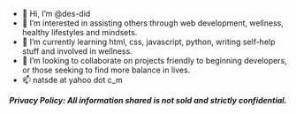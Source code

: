 - 👋 Hi, I’m @des-did
- 👀 I’m interested in assisting others through web development, wellness, healthy lifestyles and mindsets.
- 🌱 I’m currently learning html, css, javascript, python, writing self-help stuff and involved in wellness.
- 💞️ I’m looking to collaborate on projects friendly to beginning developers, or those seeking to find more balance in lives.
- 📫 natsde at yahoo dot c_m

<!---
des-did/des-did is a ✨ special ✨ repository because its `README.md` (this file) appears on your GitHub profile.
You can click the Preview link to take a look at your changes.
--->

***Privacy Policy: All information shared is not sold and strictly confidential.***
